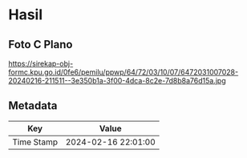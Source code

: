 # Hasil

## Foto C Plano

https://sirekap-obj-formc.kpu.go.id/0fe6/pemilu/ppwp/64/72/03/10/07/6472031007028-20240216-211511--3e350b1a-3f00-4dca-8c2e-7d8b8a76d15a.jpg


## Metadata

| Key        | Value               |
| ---------- | ------------------- |
| Time Stamp | 2024-02-16 22:01:00 |



